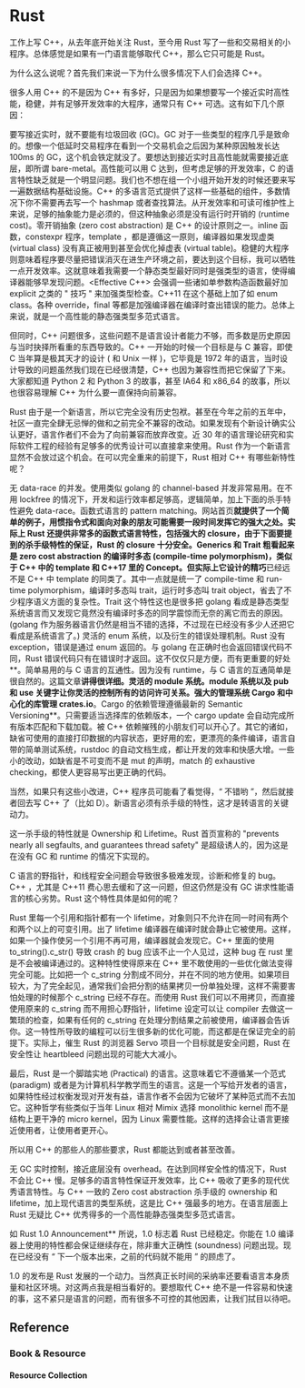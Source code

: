 # Rust

工作上写 C++，从去年底开始关注 Rust，至今用 Rust 写了一些和交易相关的小程序。总体感觉是如果有一门语言能够取代 C++，那么它只可能是 Rust。

为什么这么说呢？首先我们来说一下为什么很多情况下人们会选择 C++。

很多人用 C++ 的不是因为 C++ 有多好，只是因为如果想要写一个接近实时高性能，稳健，并有足够开发效率的大程序，通常只有 C++ 可选。这有如下几个原因：

要写接近实时，就不要能有垃圾回收 (GC)。GC 对于一些类型的程序几乎是致命的。想像一个低延时交易程序在看到一个交易机会之后因为某种原因触发长达 100ms 的 GC，这个机会铁定就没了。要想达到接近实时且高性能就需要接近底层，即所谓 bare-metal。高性能可以用 C 达到，但考虑足够的开发效率，C 的语言特性缺乏就是一个明显问题。我们也不想在组一个小组开始开发的时候还要来写一遍数据结构基础设施。C++ 的多语言范式提供了这样一些基础的组件，多数情况下你不需要再去写一个 hashmap 或者查找算法。从开发效率和可读可维护性上来说，足够的抽象能力是必须的，但这种抽象必须是没有运行时开销的 (runtime cost)。零开销抽象 (zero cost abstraction) 是 C++ 的设计原则之一。inline 函数，constexpr 程序，template ，都是遵循这一原则，编译器如果发现虚类 (virtual class) 没有真正被用到甚至会优化掉虚表 (virtual table)。稳健的大程序则意味着程序要尽量把错误消灭在进生产环境之前，要达到这个目标，我可以牺牲一点开发效率。这就意味着我需要一个静态类型最好同时是强类型的语言，使得编译器能够早发现问题。<Effective C++> 会强调一些诸如单参数构造函数最好加 explicit 之类的 " 技巧 " 来加强类型检查。C++11 在这个基础上加了如 enum class。各种 override，final 等都是加强编译器在编译时查出错误的能力。总体上来说，就是一个高性能的静态强类型多范式语言。

但同时，C++ 问题很多，这些问题不是语言设计者能力不够，而多数是历史原因与当时抉择所看重的东西导致的。C++ 一开始的时候一个目标是与 C 兼容，即使 C 当年算是极其天才的设计 ( 和 Unix 一样 )，它毕竟是 1972 年的语言，当时设计导致的问题虽然我们现在已经很清楚，C++ 也因为兼容性而把它保留了下来。大家都知道 Python 2 和 Python 3 的故事，甚至 IA64 和 x86_64 的故事，所以也很容易理解 C++ 为什么要一直保持向前兼容。

Rust 由于是一个新语言，所以它完全没有历史包袱。甚至在今年之前的五年中，社区一直完全肆无忌惮的做和之前完全不兼容的改动。如果发现有个新设计确实公认更好，语言作者们不会为了向前兼容而放弃改变。近 30 年的语言理论研究和实际软件工程的经验有足够多的优秀设计可以直接拿来使用。Rust 作为一个新语言显然不会放过这个机会。在可以完全重来的前提下，Rust 相对 C++ 有哪些新特性呢？

无 data-race 的并发。使用类似 golang 的 channel-based 并发非常易用。在不用 lockfree 的情况下，开发和运行效率都足够高，逻辑简单，加上下面的杀手特性避免 data-race。函数式语言的 pattern matching。网站首页**就提供了一个简单的例子，用惯指令式和面向对象的朋友可能需要一段时间发挥它的强大之处。实际上 Rust 还提供非常多的函数式语言特性，包括强大的 closure，由于下面要提到的杀手级特性的保证，Rust 的 closure 十分安全。Generics 和 Trait 粗看起来是 zero cost abstraction 的编译时多态 (compile-time polymorphism)，类似于 C++ 中的 template 和 C++17 里的 Concept。但实际上它设计的精巧**已经远不是 C++ 中 template 的同类了。其中一点就是统一了 compile-time 和 run-time polymorphism，编译时多态叫 trait，运行时多态叫 trait object，省去了不少程序语义方面的复杂性。Trait 这个特性这也是很多把 golang 看成是静态类型系统语言而又发现它竟然没有编译时多态的同学震惊而无奈的离它而去的原因。(golang 作为服务器语言仍然是相当不错的选择，不过现在已经没有多少人还把它看成是系统语言了。) 灵活的 enum 系统，以及衍生的错误处理机制。Rust 没有 exception，错误是通过 enum 返回的。与 golang 在正确时也会返回错误代码不同，Rust 错误代码只有在错误时才返回。这不仅仅只是方便，而有更重要的好处**。简单易用的与 C 语言的互通性。因为没有 runtime，与 C 语言的互通简单是很自然的。这篇文章**讲得很详细。灵活的 module 系统。module 系统以及 pub 和 use 关键字让你灵活的控制所有的访问许可关系。强大的管理系统 Cargo 和中心化的库管理 crates.io**。Cargo 的依赖管理遵循最新的 Semantic Versioning**。只需要适当选择库的依赖版本，一个 cargo update 会自动完成所有版本匹配和下载加载。被 C++ 依赖摧残的小朋友们可以开心了。其它的诸如，缺省可使用的直接打印数据的内容状态，更好用的宏，更漂亮的条件编译，语言自带的简单测试系统，rustdoc 的自动文档生成，都让开发的效率和快感大增。一些小的改动，如缺省是不可变而不是 mut 的声明，match 的 exhaustive checking，都使人更容易写出更正确的代码。

当然，如果只有这些小改进，C++ 程序员可能看了看觉得，“ 不错哟 ”，然后就接者回去写 C++ 了（比如 D）。新语言必须有杀手级的特性，这才是转语言的关键动力。

这一杀手级的特性就是 Ownership 和 Lifetime。Rust 首页宣称的 "prevents nearly all segfaults, and guarantees thread safety" 是超级诱人的，因为这是在没有 GC 和 runtime 的情况下实现的。

C 语言的野指针，和线程安全问题会导致很多极难发现，诊断和修复的 bug。C++ ，尤其是 C++11 费心思去缓和了这一问题，但这仍然是没有 GC 讲求性能语言的核心劣势。Rust 这个特性具体是如何的呢？

Rust 里每一个引用和指针都有一个 lifetime，对象则只不允许在同一时间有两个和两个以上的可变引用。出了 lifetime 编译器在编译时就会静止它被使用。这样，如果一个操作使另一个引用不再可用，编译器就会发现它。C++ 里面的使用 to_string().c_str() 导致 crash 的 bug 应该不止一个人见过，这种 bug 在 rust 里是不会被编译通过的。这种特性使得原来在 C++ 里不敢使用的一些优化做法变得完全可能。比如把一个 c_string 分割成不同分，并在不同的地方使用。如果项目较大，为了完全起见，通常我们会把分割的结果拷贝一份单独处理，这样不需要害怕处理的时候那个 c_string 已经不存在。而使用 Rust 我们可以不用拷贝，而直接使用原来的 c_string 而不用担心野指针，lifetime 设定可以让 compiler 去做这一繁琐的检查，如果有任何的 c_string 在处理分割结果之前被使用，编译器会告诉你。这一特性所导致的编程可以衍生很多新的优化可能，而这都是在保证完全的前提下。实际上，催生 Rust 的浏览器 Servo 项目一个目标就是安全问题，Rust 在安全性让 heartbleed 问题出现的可能大大减小。

最后，Rust 是一个脚踏实地 (Practical) 的语言。这意味着它不遵循某一个范式 (paradigm) 或者是为计算机科学教学而生的语言。这是一个写给开发者的语言，如果特性经过权衡发现对开发有益，语言作者不会因为它破坏了某种范式而不去加它。这种哲学有些类似于当年 Linux 相对 Mimix 选择 monolithic kernel 而不是结构上更干净的 micro kernel，因为 Linux 需要性能。这样的选择会让语言更接近使用者，让使用者更开心。

所以用 C++ 的那些人的那些要求，Rust 都能达到或者甚至改善。

无 GC 实时控制，接近底层没有 overhead。在达到同样安全性的情况下，Rust 不会比 C++ 慢。足够多的语言特性保证开发效率，比 C++ 吸收了更多的现代优秀语言特性。与 C++ 一致的 Zero cost abstraction 杀手级的 ownership 和 lifetime，加上现代语言的类型系统，这是比 C++ 强最多的地方。在语言层面上 Rust 无疑比 C++ 优秀得多的一个高性能静态强类型多范式语言。

如 Rust 1.0 Announcement\** 所说，1.0 标志着 Rust 已经稳定。你能在 1.0 编译器上使用的特性都会保证继续存在，除非重大正确性 (soundness) 问题出现。现在已经没有 “ 下一个版本出来，之前的代码就不能用 ” 的顾虑了。

1.0 的发布是 Rust 发展的一个动力。当然真正长时间的采纳率还要看语言本身质量和社区环境。对这两点我是相当看好的。要想取代 C++ 绝不是一件容易和快速的事，这不紧只是语言的问题，而有很多不可控的其他因素，让我们拭目以待吧。

## Reference

### Book & Resource

#### Resource Collection
